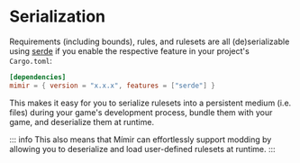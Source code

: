 # Serialization

Requirements (including bounds), rules, and rulesets are all (de)serializable using [serde][serde] if you enable the respective feature in your project's `Cargo.toml`:

```toml
[dependencies]
mimir = { version = "x.x.x", features = ["serde"] }
```

This makes it easy for you to serialize rulesets into a persistent medium (i.e. files) during your game's development process, bundle them with your game, and deserialize them at runtime.

::: info
This also means that Mímir can effortlessly support modding by allowing you to deserialize and load user-defined rulesets at runtime.
:::

[serde]: https://serde.rs/
